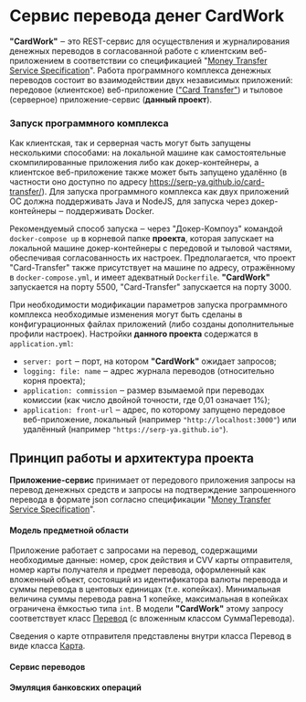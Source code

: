  # Сервис перевода денег **CardWork**
 
 
**"CardWork"** ‒ это REST-сервис для осуществления и журналирования денежных переводов в согласованной работе с клиентским веб-приложением в соответствии со спецификацией "[Money Transfer Service Specification](https://github.com/netology-code/jd-homeworks/blob/master/diploma/MoneyTransferServiceSpecification.yaml)". Работа программного комплекса денежных переводов состоит во взаимодействии двух независимых приложений: передовое (клиентское) веб-приложение (["Card Transfer"](https://github.com/serp-ya/card-transfer)) и тыловое (серверное) приложение-сервис (**данный проект**).

 ### Запуск программного комплекса
Как клиентская, так и серверная часть могут быть запущены несколькими способами: на локальной машине как самостоятельные скомпилированные приложения либо как докер-контейнеры, а клиентское веб-приложение также может быть запущено удалённо (в частности оно доступно по адресу https://serp-ya.github.io/card-transfer/). Для запуска программного комплекса как двух приложений ОС должна поддерживать Java и NodeJS, для запуска через докер-контейнеры ‒ поддерживать Docker.

Рекомендуемый способ запуска ‒ через "Докер-Компоуз" командой `docker-compose up` в корневой папке **проекта**, которая запускает на локальной машине докер-контейнеры с передовой и тыловой частями, обеспечивая согласованность их настроек. Предполагается, что проект "Card-Transfer" также присутствует на машине по адресу, отражённому в `docker-compose.yml`, и имеет адекватный `Dockerfile`. **"CardWork"** запускается на порту 5500, "Card-Transfer" запускается на порту 3000.

При необходимости модификации параметров запуска программного комплекса необходимые изменения могут быть сделаны в конфигурационных файлах приложений (либо созданы дополнительные профили настроек). Настройки **данного проекта** содержатся в `application.yml`:

* `server: port` ‒ порт, на котором **"CardWork"** ожидает запросов;
* `logging: file: name` ‒ адрес журнала переводов (относительно корня проекта);
* `application: commission` ‒ размер взымаемой при переводах комиссии (как число двойной точности, где 0,01 означает 1%);
* `application: front-url` ‒ адрес, по которому запущено передовое веб-приложение, локальный (например `"http://localhost:3000"`) или удалённый (например `"https://serp-ya.github.io"`).

## Принцип работы и архитектура проекта

**Приложение-сервис** принимает от передового приложения запросы на перевод денежных средств и запросы на подтверждение запрошенного перевода в формате json согласно спецификации "[Money Transfer Service Specification](https://github.com/netology-code/jd-homeworks/blob/master/diploma/MoneyTransferServiceSpecification.yaml)".

#### Модель предметной области

Приложение работает с запросами на перевод, содержащими необходимые данные: номер, срок действия и CVV карты отправителя, номер карты получателя и предмет перевода, оформленный как вложенный объект, состоящий из идентификатора валюты перевода и суммы перевода в центовых единицах (т.е. копейках). Минимальная величина суммы перевода равна 1 копейке, максимальная в копейках ограничена ёмкостью типа `int`. В модели **"CardWork"** этому запросу соответствует класс [Перевод](src/main/java/ru/netology/cardwork/model/Transfer.java) (с вложенным классом СуммаПеревода).

Сведения о карте отправителя представлены внутри класса Перевод в виде класса [Карта](src/main/java/ru/netology/cardwork/model/Card.java). 

#### Сервис переводов

#### Эмуляция банковских операций

